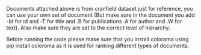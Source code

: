 Documents attached above is from cranfield dataset just for reference, you can use your own set of document (But make sure in the document you add -Id for id and -T for title and .B for publications .A for author and .W for text). Also make sure they are set to the correct level of hierarchy.

Before running the code please make sure that you install colorama using pip install coloroma as it is used for ranking different types of documents.
